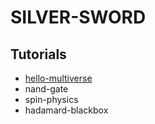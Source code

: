 SILVER-SWORD
============

Tutorials
---------

* [hello-multiverse](hello-multiverse/)
* nand-gate
* spin-physics
* hadamard-blackbox
